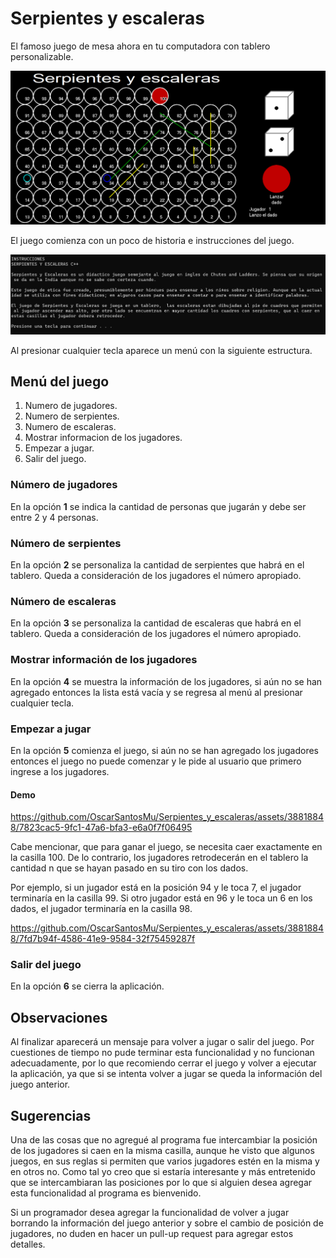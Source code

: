 # Serpientes y escaleras
El famoso juego de mesa ahora en tu computadora con tablero personalizable.

![](static/img/game.png)

El juego comienza con un poco de historia e instrucciones del juego. 

![](static/img/instrucciones.png)

Al presionar cualquier tecla aparece un menú con la siguiente estructura.

## Menú del juego
1. Numero de jugadores.
2. Numero de serpientes.
3. Numero de escaleras.
4. Mostrar informacion de los jugadores.
5. Empezar a jugar.
6. Salir del juego.

### Número de jugadores
En la opción **1** se indica la cantidad de personas que jugarán y debe ser entre 2 y 4 personas.

### Número de serpientes
En la opción **2** se personaliza la cantidad de serpientes que habrá en el tablero. Queda a consideración de los jugadores el número apropiado.

### Número de escaleras
En la opción **3** se personaliza la cantidad de escaleras que habrá en el tablero. Queda a consideración de los jugadores el número apropiado.

### Mostrar información de los jugadores
En la opción **4** se muestra la información de los jugadores, si aún no se han agregado entonces la lista está vacía y se regresa al menú al presionar cualquier tecla.

### Empezar a jugar
En la opción **5** comienza el juego, si aún no se han agregado los jugadores entonces el juego no puede comenzar y le pide al usuario que primero ingrese a los jugadores.

#### Demo

https://github.com/OscarSantosMu/Serpientes_y_escaleras/assets/38818848/7823cac5-9fc1-47a6-bfa3-e6a0f7f06495

Cabe mencionar, que para ganar el juego, se necesita caer exactamente en la casilla 100. De lo contrario, los jugadores retrodecerán en el tablero la cantidad n que se hayan pasado en su tiro con los dados.

Por ejemplo, si un jugador está en la posición 94 y le toca 7, el jugador terminaría en la casilla 99. Si otro jugador está en 96 y le toca un 6 en los dados, el jugador terminaría en la casilla 98.

https://github.com/OscarSantosMu/Serpientes_y_escaleras/assets/38818848/7fd7b94f-4586-41e9-9584-32f75459287f

### Salir del juego
En la opción **6** se cierra la aplicación.

## Observaciones
Al finalizar aparecerá un mensaje para volver a jugar o salir del juego. Por cuestiones de tiempo no pude terminar esta funcionalidad y no funcionan adecuadamente, por lo que recomiendo cerrar el juego y volver a ejecutar la aplicación, ya que si se intenta volver a jugar se queda la información del juego anterior.

## Sugerencias
Una de las cosas que no agregué al programa fue intercambiar la posición de los jugadores si caen en la misma casilla, aunque he visto que algunos juegos, en sus reglas si permiten que varios jugadores estén en la misma y en otros no.
Como tal yo creo que si estaría interesante y más entretenido que se intercambiaran las posiciones por lo que si alguien desea agregar esta funcionalidad al programa es bienvenido.

Si un programador desea agregar la funcionalidad de volver a jugar borrando la información del juego anterior y sobre el cambio de posición de jugadores, no duden en hacer un pull-up request para agregar estos detalles.
